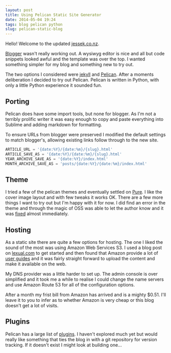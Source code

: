 ```yaml
---
layout: post
title: Using Pelican Static Site Generator
date: 2014-05-04 19:24
tags: blog pelican python
slug: pelican-static-blog
---
```


Hello! Welcome to the updated [jessek.co.nz](jessek.co.nz).

[Blogger](www.blogger.com) wasn't really working out. A wysiwyg editor is nice and all but code snippets looked awful and the template was over the top. I wanted something simpler for my blog and something new to try out.

The two options I considered were [jekyll](http://jekyllrb.com/) and [Pelican](http://blog.getpelican.com/). <!-- PELICAN_END_SUMMARY --> After a moments deliberation I decided to try out Pelican. Pelican is written in Python, with only a little Python experience it sounded fun.

## Porting

Pelican does have some import tools, but none for blogger. As I'm not a terribly prolific writer it was easy enough to copy and paste everything into Sublime and adding markdown for formatting.

To ensure URLs from blogger were preserved I modified the default settings to match blogger's, allowing existing links follow through to the new site.

```python
ARTICLE_URL = '{date:%Y}/{date:%m}/{slug}.html'
ARTICLE_SAVE_AS = '{date:%Y}/{date:%m}/{slug}.html'
YEAR_ARCHIVE_SAVE_AS = '{date:%Y}/index.html'
MONTH_ARCHIVE_SAVE_AS = 'posts/{date:%Y}/{date:%m}/index.html'
```

## Theme

I tried a few of the pelican themes and eventually settled on [Pure](https://github.com/PurePelicanTheme/pure). I like the cover image layout and with few tweaks it works OK. There are a few more things I want to try out but I'm happy with it for now. I did find an error in the theme and through the magic of OSS was able to let the author know and it was [fixed](https://github.com/PurePelicanTheme/pure/pull/7) almost immediately.

## Hosting

As a static site there are quite a few options for hosting. The one I liked the sound of the most was using Amazon Web Services S3. I used a blog post on [lexual.com](http://lexual.com/blog/setup-pelican-blog-on-s3/) to get started and then found that Amazon provide a lot of [user guides](http://docs.aws.amazon.com/AmazonS3/latest/dev/website-hosting-custom-domain-walkthrough.html) and it was fairly straight forward to upload the content and make it available on the web.

My DNS provider was a little harder to set up. The admin console is over simplified and it took me a while to realise I could change the name servers and use Amazon Route 53 for all of the configuration options.

After a month my frist bill from Amazon has arrived and is a mighty $0.51. I'll leave it to you to infer as to whether Amazon is very cheap or this blog doesn't get a lot of visits.

## Plugins

Pelican has a large list of [plugins](https://github.com/getpelican/pelican-plugins). I haven't explored much yet but would really like something that ties the blog in with a git repository for version tracking. If it doesn't exist I might look at building one...